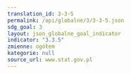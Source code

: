 ```yaml
---
translation_id: 3-3-5
permalink: /api/globalne/3/3-3-5.json
sdg_goal: 3
layout: json_globalne_goal_indicator
indicator: "3.3.5"
zmienne: ogółem
kategorie: null
source_url: www.stat.gov.pl
---
```

